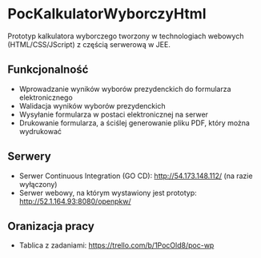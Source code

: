 # PocKalkulatorWyborczyHtml
Prototyp kalkulatora wyborczego tworzony w technologiach webowych (HTML/CSS/JScript) z częścią serwerową w JEE.

## Funkcjonalność
- Wprowadzanie wyników wyborów prezydenckich do formularza elektronicznego
- Walidacja wyników wyborów prezydenckich
- Wysyłanie formularza w postaci elektronicznej na serwer
- Drukowanie formularza, a ściślej generowanie pliku PDF, który można wydrukować

## Serwery
- Serwer Continuous Integration (GO CD): http://54.173.148.112/ (na razie wyłączony)
- Serwer webowy, na którym wystawiony jest prototyp: http://52.1.164.93:8080/openpkw/

## Oranizacja pracy
- Tablica z zadaniami: https://trello.com/b/1PocOld8/poc-wp
